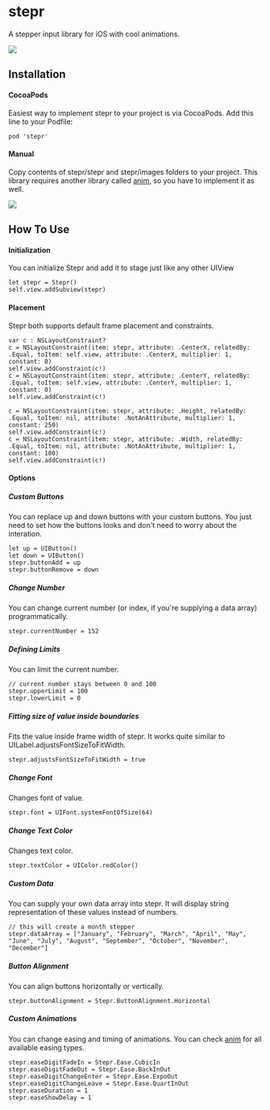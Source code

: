 # stepr
A stepper input library for iOS with cool animations.

![](https://github.com/onurersel/stepr/raw/master/screenshots/stepr-vertical-numbers.gif)

## Installation

#### CocoaPods
Easiest way to implement stepr to your project is via CocoaPods. Add this line to your Podfile:

	pod 'stepr'

#### Manual
Copy contents of stepr/stepr and stepr/images folders to your project. This library requires another library called [anim](https://github.com/onurersel/anim), so you have to implement it as well.


![](https://github.com/onurersel/stepr/raw/master/screenshots/stepr-horizontal-months.gif)


## How To Use

#### Initialization
You can initialize Stepr and add it to stage just like any other UIView

	let stepr = Stepr()
	self.view.addSubview(stepr)

#### Placement
Stepr both supports default frame placement and constraints.

	var c : NSLayoutConstraint?
    c = NSLayoutConstraint(item: stepr, attribute: .CenterX, relatedBy: .Equal, toItem: self.view, attribute: .CenterX, multiplier: 1, constant: 0)
    self.view.addConstraint(c!)
    c = NSLayoutConstraint(item: stepr, attribute: .CenterY, relatedBy: .Equal, toItem: self.view, attribute: .CenterY, multiplier: 1, constant: 0)
    self.view.addConstraint(c!)
    
    c = NSLayoutConstraint(item: stepr, attribute: .Height, relatedBy: .Equal, toItem: nil, attribute: .NotAnAttribute, multiplier: 1, constant: 250)
    self.view.addConstraint(c!)
    c = NSLayoutConstraint(item: stepr, attribute: .Width, relatedBy: .Equal, toItem: nil, attribute: .NotAnAttribute, multiplier: 1, constant: 100)
    self.view.addConstraint(c!)

#### Options

##### Custom Buttons
You can replace up and down buttons with your custom buttons. You just need to set how the buttons looks and don't need to worry about the interation.

	let up = UIButton()
	let down = UIButton()
	stepr.buttonAdd = up
	stepr.buttonRemove = down

##### Change Number
You can change current number (or index, if you're supplying a data array) programmatically.

	stepr.currentNumber = 152

##### Defining Limits
You can limit the current number.

	// current number stays between 0 and 100
	stepr.upperLimit = 100
	stepr.lowerLimit = 0

##### Fitting size of value inside boundaries
Fits the value inside frame width of stepr. It works quite similar to UILabel.adjustsFontSizeToFitWidth.

	stepr.adjustsFontSizeToFitWidth = true

##### Change Font
Changes font of value.

	stepr.font = UIFont.systemFontOfSize(64)

##### Change Text Color
Changes text color. 

	stepr.textColor = UIColor.redColor()

##### Custom Data
You can supply your own data array into stepr. It will display string representation of these values instead of numbers.

	// this will create a month stepper
	stepr.dataArray = ["January", "February", "March", "April", "May", "June", "July", "August", "September", "October", "November", "December"]

##### Button Alignment
You can align buttons horizontally or vertically.

	stepr.buttonAlignment = Stepr.ButtonAlignment.Horizontal


##### Custom Animations
You can change easing and timing of animations. You can check [anim](https://github.com/onurersel/anim) for all available easing types.

	stepr.easeDigitFadeIn = Stepr.Ease.CubicIn
    stepr.easeDigitFadeOut = Stepr.Ease.BackInOut
    stepr.easeDigitChangeEnter = Stepr.Ease.ExpoOut
    stepr.easeDigitChangeLeave = Stepr.Ease.QuartInOut
    stepr.easeDuration = 1
    stepr.easeShowDelay = 1


